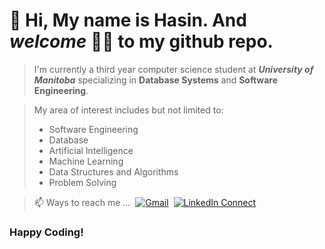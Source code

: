 # 👋 Hi, My name is __Hasin__. And _welcome_ 🙏🏻  to my github repo.
  
> I'm currently a third year computer science student at __*University of Manitoba*__ specializing in **Database Systems** and **Software Engineering**. 
  
> My area of interest includes but not limited to:
> - Software Engineering
> - Database
> - Artificial Intelligence
> - Machine Learning
> - Data Structures and Algorithms
> - Problem Solving

> 📫 Ways to reach me ... 
> [![Gmail](https://img.shields.io/badge/%20-Send%20Mail-black?color=222244&labelColor=000000&logo=gmail&logoColor=f5f7fe)](mailto:hasinishrakpurno@gamil.com?subject=From%20GitHub&&body=Hi,%20there.%20Found%20you%20on%20GitHub!%20Let's%20talk%20about...) 
> [![LinkedIn Connect](https://img.shields.io/badge/%20-Connect-black?color=222244&labelColor=000000&logo=linkedin&logoColor=f5f7fe)](https://www.linkedin.com/in/ishrakh/)

### Happy Coding!

<!---
ishrakHP/ishrakHP is a ✨ special ✨ repository because its `README.md` (this file) appears on your GitHub profile.
You can click the Preview link to take a look at your changes.
--->
